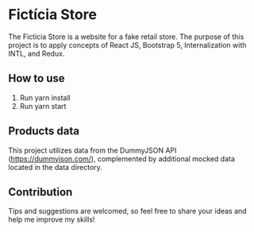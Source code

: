 # Fictícia Store

The Ficticia Store is a website for a fake retail store. The purpose of this project is to apply concepts of React JS, Bootstrap 5, Internalization with INTL, and Redux.

## How to use

1. Run yarn install
2. Run yarn start

## Products data

This project utilizes data from the DummyJSON API (https://dummyjson.com/), complemented by additional mocked data located in the data directory.

## Contribution

Tips and suggestions are welcomed, so feel free to share your ideas and help me improve my skills!
